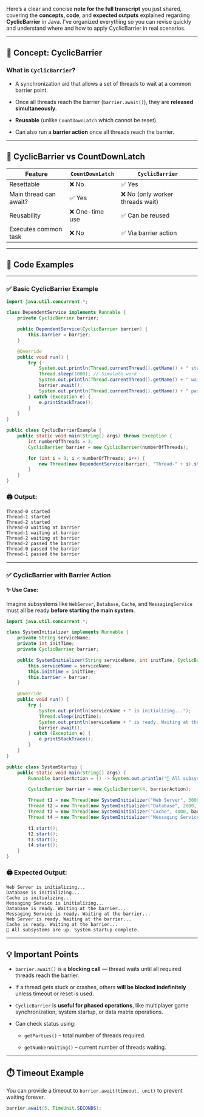 Here’s a clear and concise **note for the full transcript** you just shared, covering the **concepts, code**, and **expected outputs** explained regarding **CyclicBarrier** in Java. I've organized everything so you can revise quickly and understand where and how to apply CyclicBarrier in real scenarios.

---

## 🧠 **Concept: CyclicBarrier**

### What is `CyclicBarrier`?

- A synchronization aid that allows a set of threads to wait at a common barrier point.
    
- Once all threads reach the barrier (`barrier.await()`), they are **released simultaneously**.
    
- **Reusable** (unlike `CountDownLatch` which cannot be reset).
    
- Can also run a **barrier action** once all threads reach the barrier.
    

---

## 🔄 **CyclicBarrier vs CountDownLatch**

|Feature|`CountDownLatch`|`CyclicBarrier`|
|---|---|---|
|Resettable|❌ No|✅ Yes|
|Main thread can await?|✅ Yes|❌ No (only worker threads wait)|
|Reusability|❌ One-time use|✅ Can be reused|
|Executes common task|❌ No|✅ Via barrier action|

---

## 🧪 **Code Examples**

---

### ✅ **Basic CyclicBarrier Example**

```java
import java.util.concurrent.*;

class DependentService implements Runnable {
    private CyclicBarrier barrier;

    public DependentService(CyclicBarrier barrier) {
        this.barrier = barrier;
    }

    @Override
    public void run() {
        try {
            System.out.println(Thread.currentThread().getName() + " started");
            Thread.sleep(1000); // Simulate work
            System.out.println(Thread.currentThread().getName() + " waiting at barrier");
            barrier.await();
            System.out.println(Thread.currentThread().getName() + " passed the barrier");
        } catch (Exception e) {
            e.printStackTrace();
        }
    }
}

public class CyclicBarrierExample {
    public static void main(String[] args) throws Exception {
        int numberOfThreads = 3;
        CyclicBarrier barrier = new CyclicBarrier(numberOfThreads);

        for (int i = 0; i < numberOfThreads; i++) {
            new Thread(new DependentService(barrier), "Thread-" + i).start();
        }
    }
}
```

### 🖨️ **Output:**

```
Thread-0 started
Thread-1 started
Thread-2 started
Thread-0 waiting at barrier
Thread-1 waiting at barrier
Thread-2 waiting at barrier
Thread-2 passed the barrier
Thread-0 passed the barrier
Thread-1 passed the barrier
```

---

### ✅ **CyclicBarrier with Barrier Action**

#### ✨ Use Case:

Imagine subsystems like `WebServer`, `Database`, `Cache`, and `MessagingService` must all be ready **before starting the main system**.

```java
import java.util.concurrent.*;

class SystemInitializer implements Runnable {
    private String serviceName;
    private int initTime;
    private CyclicBarrier barrier;

    public SystemInitializer(String serviceName, int initTime, CyclicBarrier barrier) {
        this.serviceName = serviceName;
        this.initTime = initTime;
        this.barrier = barrier;
    }

    @Override
    public void run() {
        try {
            System.out.println(serviceName + " is initializing...");
            Thread.sleep(initTime);
            System.out.println(serviceName + " is ready. Waiting at the barrier...");
            barrier.await();
        } catch (Exception e) {
            e.printStackTrace();
        }
    }
}

public class SystemStartup {
    public static void main(String[] args) {
        Runnable barrierAction = () -> System.out.println("🔔 All subsystems are up. System startup complete.");

        CyclicBarrier barrier = new CyclicBarrier(4, barrierAction);

        Thread t1 = new Thread(new SystemInitializer("Web Server", 3000, barrier));
        Thread t2 = new Thread(new SystemInitializer("Database", 2000, barrier));
        Thread t3 = new Thread(new SystemInitializer("Cache", 4000, barrier));
        Thread t4 = new Thread(new SystemInitializer("Messaging Service", 2500, barrier));

        t1.start();
        t2.start();
        t3.start();
        t4.start();
    }
}
```

### 🖨️ **Expected Output:**

```
Web Server is initializing...
Database is initializing...
Cache is initializing...
Messaging Service is initializing...
Database is ready. Waiting at the barrier...
Messaging Service is ready. Waiting at the barrier...
Web Server is ready. Waiting at the barrier...
Cache is ready. Waiting at the barrier...
🔔 All subsystems are up. System startup complete.
```

---

## 💡 **Important Points**

- `barrier.await()` is a **blocking call** — thread waits until all required threads reach the barrier.
    
- If a thread gets stuck or crashes, others **will be blocked indefinitely** unless timeout or reset is used.
    
- `CyclicBarrier` is **useful for phased operations**, like multiplayer game synchronization, system startup, or data matrix operations.
    
- Can check status using:
    
    - `getParties()` – total number of threads required.
        
    - `getNumberWaiting()` – current number of threads waiting.
        

---

## ⏱️ **Timeout Example**

You can provide a timeout to `barrier.await(timeout, unit)` to prevent waiting forever.

```java
barrier.await(5, TimeUnit.SECONDS);
```

